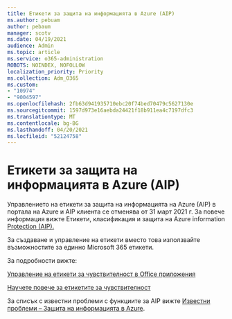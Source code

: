 ```yaml
---
title: Етикети за защита на информацията в Azure (AIP)
ms.author: pebuam
author: pebaum
manager: scotv
ms.date: 04/19/2021
audience: Admin
ms.topic: article
ms.service: o365-administration
ROBOTS: NOINDEX, NOFOLLOW
localization_priority: Priority
ms.collection: Adm_O365
ms.custom:
- "10974"
- "9004597"
ms.openlocfilehash: 2fb63d941935710ebc20f74bed70479c5627130e
ms.sourcegitcommit: 1597d973e16aebda24421f18b911ea4c7197dfc3
ms.translationtype: MT
ms.contentlocale: bg-BG
ms.lasthandoff: 04/20/2021
ms.locfileid: "52124758"
---
```

# <a name="azure-information-protection-aip-labels"></a>Етикети за защита на информацията в Azure (AIP)

Управлението на етикети за защита на информацията на Azure (AIP) в портала на Azure и AIP клиента се отменява от 31 март 2021 г. За повече информация вижте Етикети, класификация и защита на Azure information [Protection (AIP).](https://docs.microsoft.com/azure/information-protection/aip-classification-and-protection)

За създаване и управление на етикети вместо това използвайте възможностите за единно Microsoft 365 етикети. 

За подробности вижте:

[Управление на етикети за чувствителност в Office приложения](https://docs.microsoft.com/microsoft-365/compliance/sensitivity-labels-office-apps)

[Научете повече за етикетите за чувствителност](https://docs.microsoft.com/microsoft-365/compliance/sensitivity-labels)

За списък с известни проблеми с функциите за AIP вижте [Известни проблеми – Защита на информацията в Azure](https://docs.microsoft.com/azure/information-protection/known-issues).